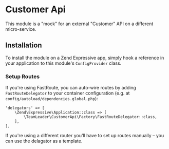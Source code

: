 # Customer Api

This module is a "mock" for an external "Customer" API on a different micro-service.

## Installation

To install the module on a Zend Expressive app, simply hook a reference in your application to this module's 
`ConfigProvider` class. 

### Setup Routes
If you're using FastRoute, you can auto-wire routes by adding `FastRouteDelegator` to your container configuration 
(e.g. at `config/autoload/dependencies.global.php`):

```
'delegators' => [
    \Zend\Expressive\Application::class => [
        \TeamLeader\CustomerApi\Factory\FastRouteDelegator::class,
    ],
],
```

If you're using a different router you'll have to set up routes manually – you can use the delagator as a template.
